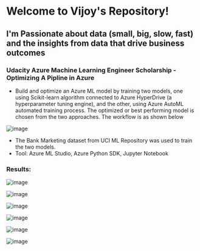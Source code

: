 # Welcome to Vijoy's Repository!

## I'm Passionate about data (small, big, slow, fast) and the insights from data that drive business outcomes

### Udacity Azure Machine Learning Engineer Scholarship - Optimizing A Pipline in Azure

- Build and optimize an Azure ML model by training two models, one using Scikit-learn algorithm connected to Azure HyperDrive (a hyperparameter tuning engine), and the other, using Azure AutoML automated training process. The optimized or best performing model is chosen from the two approaches. The workflow is as shown below

![image](https://user-images.githubusercontent.com/81923226/114083850-22882f00-98cd-11eb-8ea7-6a873789bd7c.png)

- The Bank Marketing dataset from UCI ML Repository was used to train the two models.
- Tool: Azure ML Studio, Azure Python SDK, Jupyter Notebook

### Results:

![image](https://user-images.githubusercontent.com/81923226/114142879-146bfa00-9931-11eb-8a86-01a957e212c5.png)

![image](https://user-images.githubusercontent.com/81923226/114142934-23eb4300-9931-11eb-98ec-139982eb4b81.png)

![image](https://user-images.githubusercontent.com/81923226/114142748-f0a8b400-9930-11eb-96b3-1b1f82c20f21.png)

![image](https://user-images.githubusercontent.com/81923226/114142777-f9998580-9930-11eb-8205-97fda4bc8d7f.png)

![image](https://user-images.githubusercontent.com/81923226/114142804-0027fd00-9931-11eb-88f0-91689b53f284.png)

![image](https://user-images.githubusercontent.com/81923226/114142853-0ae29200-9931-11eb-9bd2-2b2ab117d765.png)



